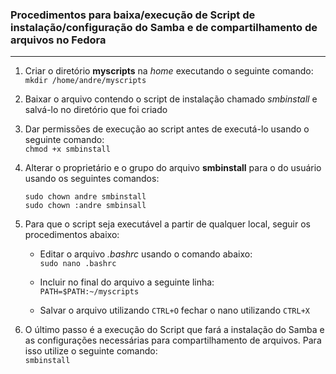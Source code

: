 ### Procedimentos para baixa/execução de Script de instalação/configuração do Samba e de compartilhamento de arquivos no Fedora
---

1) Criar o diretório **myscripts** na _home_ executando o seguinte comando:</br>
  `mkdir /home/andre/myscripts`
2) Baixar o arquivo contendo o script de instalação chamado _smbinstall_ e salvá-lo no diretório que foi criado</br>

3) Dar permissões de execução ao script antes de executá-lo usando o seguinte comando:</br>
  `chmod +x smbinstall` </br>
4) Alterar o proprietário e o grupo do arquivo **smbinstall** para o do usuário usando os seguintes comandos:</br>
   ```
   sudo chown andre smbinstall
   sudo chown :andre smbinsall
   ```
5) Para que o script seja executável a partir de qualquer local, seguir os procedimentos abaixo:</br>
   -  Editar o arquivo _.bashrc_ usando o comando abaixo:</br>
    `sudo nano .bashrc`

   - Incluir no final do arquivo a seguinte linha:</br>
     `PATH=$PATH:~/myscripts`
     
   - Salvar o arquivo utilizando `CTRL+O` fechar o nano utilizando `CTRL+X`
  
6) O último passo é a execução do Script que fará a instalação do Samba e as configurações necessárias para compartilhamento de arquivos.
   Para isso utilize o seguinte comando:</br>
   `smbinstall`

